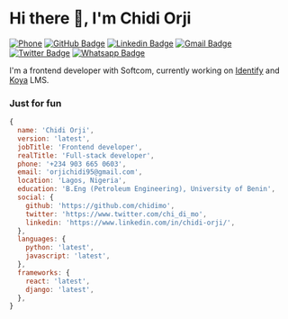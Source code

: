 # Hi there 👋, I'm Chidi Orji

[![Phone](https://img.shields.io/badge/Phone-%2B2349036650603-blue?style=flat-square)](tel:+2349036650603)
[![GitHub Badge](https://img.shields.io/badge/-GitHub-black?style=flat-square&logo=GitHub&logoColor=white)](https://www.github.com/chidimo)
[![Linkedin Badge](https://img.shields.io/badge/-LinkedIn-blue?style=flat-square&logo=Linkedin&logoColor=white)](https://www.linkedin.com/in/chidi-orji/)
[![Gmail Badge](https://img.shields.io/badge/-Gmail-c14438?style=flat-square&logo=Gmail&logoColor=white)](mailto:orjichidi95@gmail.com)
[![Twitter Badge](https://img.shields.io/badge/-Twitter-blue?style=flat-square&logo=Twitter&logoColor=white)](https://www.twitter.com/chi_di_mo)
[![Whatsapp Badge](https://img.shields.io/badge/-Whatsapp-25D366?style=flat-square&logo=Whatsapp&logoColor=white)](https://api.whatsapp.com/send?phone=+2349036650603)

I'm a frontend developer with Softcom, currently working on [Identify](https:beta.identify.softcom.xyz) and [Koya](https://koya.co) LMS.

<!--
**chidimo/chidimo** is a ✨ _special_ ✨ repository because its `README.md` (this file) appears on your GitHub profile.

Here are some ideas to get you started:

- 🔭 I’m currently working on ...
- 🌱 I’m currently learning ...
- 👯 I’m looking to collaborate on ...
- 🤔 I’m looking for help with ...
- 💬 Ask me about ...
- 📫 How to reach me: ...
- 😄 Pronouns: ...
- ⚡ Fun fact: ...
-->

### Just for fun

```javascript
{
  name: 'Chidi Orji',
  version: 'latest',
  jobTitle: 'Frontend developer',
  realTitle: 'Full-stack developer',
  phone: '+234 903 665 0603',
  email: 'orjichidi95@gmail.com',
  location: 'Lagos, Nigeria',
  education: 'B.Eng (Petroleum Engineering), University of Benin',
  social: {
    github: 'https://github.com/chidimo',
    twitter: 'https://www.twitter.com/chi_di_mo',
    linkedin: 'https://www.linkedin.com/in/chidi-orji/',
  },
  languages: {
    python: 'latest',
    javascript: 'latest',
  },
  frameworks: {
    react: 'latest',
    django: 'latest',
  },
}
```
